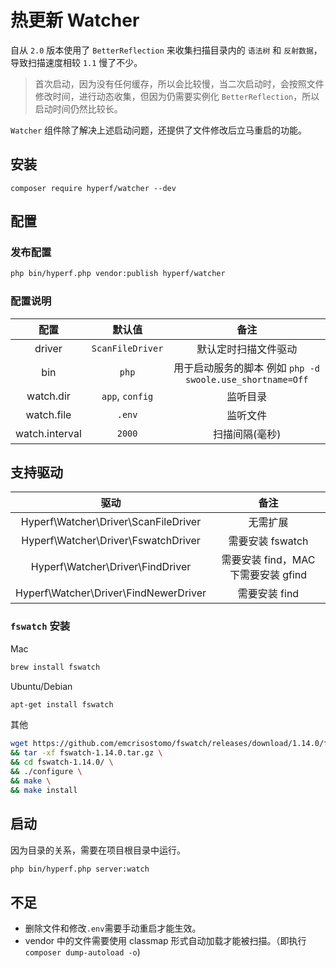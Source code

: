 # 热更新 Watcher

自从 `2.0` 版本使用了 `BetterReflection` 来收集扫描目录内的 `语法树` 和 `反射数据`，导致扫描速度相较 `1.1` 慢了不少。

> 首次启动，因为没有任何缓存，所以会比较慢，当二次启动时，会按照文件修改时间，进行动态收集，但因为仍需要实例化 `BetterReflection`，所以启动时间仍然比较长。

`Watcher` 组件除了解决上述启动问题，还提供了文件修改后立马重启的功能。

## 安装

```
composer require hyperf/watcher --dev
```

## 配置

### 发布配置

```bash
php bin/hyperf.php vendor:publish hyperf/watcher
```

### 配置说明

|      配置      |      默认值      |                           备注                            |
| :------------: | :--------------: | :-------------------------------------------------------: |
|     driver     | `ScanFileDriver` |                   默认定时扫描文件驱动                    |
|      bin       |      `php`       | 用于启动服务的脚本 例如 `php -d swoole.use_shortname=Off` |
|   watch.dir    | `app`, `config`  |                         监听目录                          |
|   watch.file   |      `.env`      |                         监听文件                          |
| watch.interval |      `2000`      |                      扫描间隔(毫秒)                       |

## 支持驱动

|                 驱动                  |                备注                 |
| :-----------------------------------: | :---------------------------------: |
| Hyperf\Watcher\Driver\ScanFileDriver  |              无需扩展               |
|  Hyperf\Watcher\Driver\FswatchDriver  |          需要安装 fswatch           |
|   Hyperf\Watcher\Driver\FindDriver    | 需要安装 find，MAC 下需要安装 gfind |
| Hyperf\Watcher\Driver\FindNewerDriver |            需要安装 find            |

### `fswatch` 安装

Mac

```bash
brew install fswatch
```

Ubuntu/Debian

```bash
apt-get install fswatch
```

其他

```bash
wget https://github.com/emcrisostomo/fswatch/releases/download/1.14.0/fswatch-1.14.0.tar.gz \
&& tar -xf fswatch-1.14.0.tar.gz \
&& cd fswatch-1.14.0/ \
&& ./configure \
&& make \
&& make install
```

## 启动

因为目录的关系，需要在项目根目录中运行。

```bash
php bin/hyperf.php server:watch
```

## 不足

- 删除文件和修改`.env`需要手动重启才能生效。
- vendor 中的文件需要使用 classmap 形式自动加载才能被扫描。（即执行`composer dump-autoload -o`)

